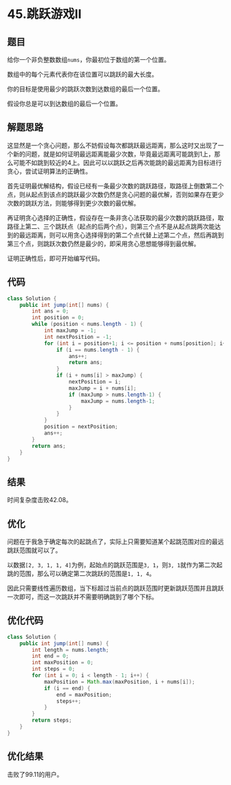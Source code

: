 # 45.跳跃游戏Ⅱ

## 题目

给你一个非负整数数组`nums`，你最初位于数组的第一个位置。

数组中的每个元素代表你在该位置可以跳跃的最大长度。

你的目标是使用最少的跳跃次数到达数组的最后一个位置。

假设你总是可以到达数组的最后一个位置。

## 解题思路

这显然是一个贪心问题，那么不妨假设每次都跳跃最远距离，那么这时又出现了一个新的问题，就是如何证明最远距离能最少次数，毕竟最远距离可能跳到1上，那么可能不如跳到较近的4上。因此可以以跳跃之后再次能跳的最远距离为目标进行贪心，尝试证明算法的正确性。

首先证明最优解结构，假设已经有一条最少次数的跳跃路径，取路径上倒数第二个点，则从起点到该点的跳跃最少次数仍然是贪心问题的最优解，否则如果存在更少次数的跳跃方法，则能够得到更少次数的最优解。

再证明贪心选择的正确性，假设存在一条非贪心法获取的最少次数的跳跃路径，取路径上第二、三个跳跃点（起点的后两个点），则第三个点不是从起点跳两次能达到的最远距离，则可以用贪心选择得到的第二个点代替上述第二个点，然后再跳到第三个点，则跳跃次数仍然是最少的，即采用贪心思想能够得到最优解。

证明正确性后，即可开始编写代码。

## 代码

```java
class Solution {
    public int jump(int[] nums) {
        int ans = 0;
        int position = 0;
        while (position < nums.length - 1) {
            int maxJump = -1;
            int nextPosition = -1;
            for (int i = position+1; i <= position + nums[position]; i++) {
                if (i == nums.length - 1) {
                    ans++;
                    return ans;
                }
                if (i + nums[i] > maxJump) {
                    nextPosition = i;
                    maxJump = i + nums[i];
                    if (maxJump > nums.length-1) {
                        maxJump = nums.length-1;
                    }
                }
            }
            position = nextPosition;
            ans++;
        }
        return ans;
    }
}
```

## 结果

时间复杂度击败$42.08%$。

## 优化

问题在于我急于确定每次的起跳点了，实际上只需要知道某个起跳范围对应的最远跳跃范围就可以了。

以数据`[2, 3, 1, 1, 4]`为例，起始点的跳跃范围是`3, 1`，则`3, 1`就作为第二次起跳的范围，那么可以确定第二次跳跃的范围是`1, 1, 4`。

因此只需要线性遍历数组，当下标超过当前点的跳跃范围时更新跳跃范围并且跳跃一次即可，而这一次跳跃并不需要明确跳到了哪个下标。

## 优化代码

```java
class Solution {
    public int jump(int[] nums) {
        int length = nums.length;
        int end = 0;
        int maxPosition = 0; 
        int steps = 0;
        for (int i = 0; i < length - 1; i++) {
            maxPosition = Math.max(maxPosition, i + nums[i]); 
            if (i == end) {
                end = maxPosition;
                steps++;
            }
        }
        return steps;
    }
}
```

## 优化结果

击败了$99.11%$的用户。